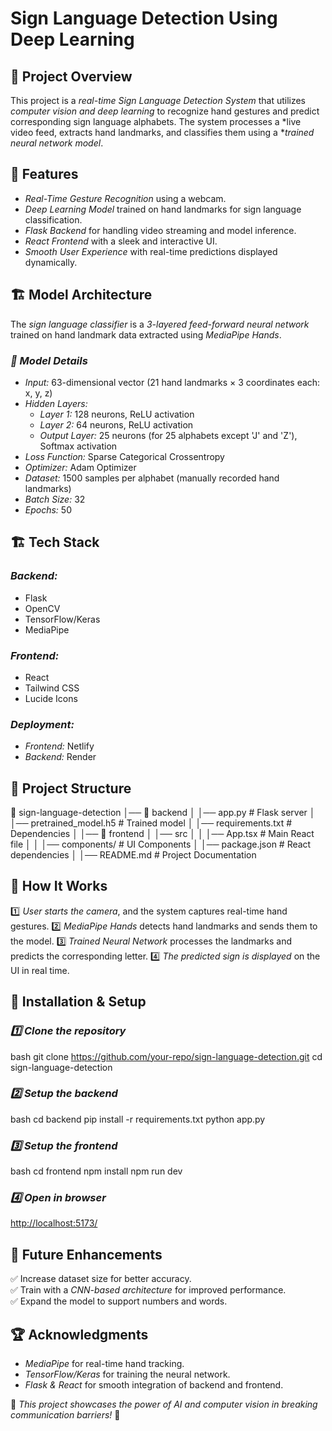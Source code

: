 # Sign Language Detection Using Deep Learning

## 📌 Project Overview
This project is a *real-time Sign Language Detection System* that utilizes *computer vision and deep learning* to recognize hand gestures and predict corresponding sign language alphabets. The system processes a *live video feed, extracts hand landmarks, and classifies them using a **trained neural network model*.

## 🚀 Features
- *Real-Time Gesture Recognition* using a webcam.
- *Deep Learning Model* trained on hand landmarks for sign language classification.
- *Flask Backend* for handling video streaming and model inference.
- *React Frontend* with a sleek and interactive UI.
- *Smooth User Experience* with real-time predictions displayed dynamically.

## 🏗 Model Architecture
The *sign language classifier* is a *3-layered feed-forward neural network* trained on hand landmark data extracted using *MediaPipe Hands*.

### *🔢 Model Details*
- *Input:* 63-dimensional vector (21 hand landmarks × 3 coordinates each: x, y, z)
- *Hidden Layers:*
  - *Layer 1:* 128 neurons, ReLU activation
  - *Layer 2:* 64 neurons, ReLU activation
  - *Output Layer:* 25 neurons (for 25 alphabets except 'J' and 'Z'), Softmax activation
- *Loss Function:* Sparse Categorical Crossentropy
- *Optimizer:* Adam Optimizer
- *Dataset:* 1500 samples per alphabet (manually recorded hand landmarks)
- *Batch Size:* 32
- *Epochs:* 50

## 🏗 Tech Stack
### *Backend:*
- Flask
- OpenCV
- TensorFlow/Keras
- MediaPipe

### *Frontend:*
- React
- Tailwind CSS
- Lucide Icons

### *Deployment:*
- *Frontend:* Netlify
- *Backend:* Render

## 📂 Project Structure

📁 sign-language-detection
│── 📂 backend
│   │── app.py  # Flask server
│   │── pretrained_model.h5  # Trained model
│   │── requirements.txt  # Dependencies
│
│── 📂 frontend
│   │── src
│   │   │── App.tsx  # Main React file
│   │   │── components/  # UI Components
│   │── package.json  # React dependencies
│
│── README.md  # Project Documentation


## 🎯 How It Works
1️⃣ *User starts the camera*, and the system captures real-time hand gestures.
2️⃣ *MediaPipe Hands* detects hand landmarks and sends them to the model.
3️⃣ *Trained Neural Network* processes the landmarks and predicts the corresponding letter.
4️⃣ *The predicted sign is displayed* on the UI in real time.

## 🔧 Installation & Setup
### *1️⃣ Clone the repository*
bash
git clone https://github.com/your-repo/sign-language-detection.git
cd sign-language-detection


### *2️⃣ Setup the backend*
bash
cd backend
pip install -r requirements.txt
python app.py


### *3️⃣ Setup the frontend*
bash
cd frontend
npm install
npm run dev


### *4️⃣ Open in browser*

[http://localhost:5173/](https://glittery-tanuki-240cf1.netlify.app/)


## 📌 Future Enhancements
✅ Increase dataset size for better accuracy.  
✅ Train with a *CNN-based architecture* for improved performance.  
✅ Expand the model to support numbers and words.  

## 🏆 Acknowledgments
- *MediaPipe* for real-time hand tracking.
- *TensorFlow/Keras* for training the neural network.
- *Flask & React* for smooth integration of backend and frontend.

🎯 *This project showcases the power of AI and computer vision in breaking communication barriers!* 🚀
